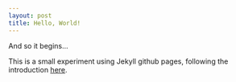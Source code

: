```yaml
---
layout: post
title: Hello, World!
---
```


And so it begins...

This is a small experiment using Jekyll github pages, following 
the introduction [here](https://www.smashingmagazine.com/2014/08/build-blog-jekyll-github-pages/).